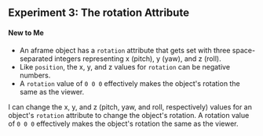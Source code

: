 ## Experiment 3: The rotation Attribute

#### New to Me
- An aframe object has a `rotation` attribute that gets set with three space-separated integers representing x (pitch), y (yaw), and z (roll).
- Like `position`, the x, y, and z values for `rotation` can be negative numbers.
- A `rotation` value of `0 0 0` effectively makes the object's rotation the same as the viewer.

I can change the x, y, and z (pitch, yaw, and roll, respectively) values for an object's `rotation` attribute to change the object's rotation. A rotation value of `0 0 0` effectively makes the object's rotation the same as the viewer.